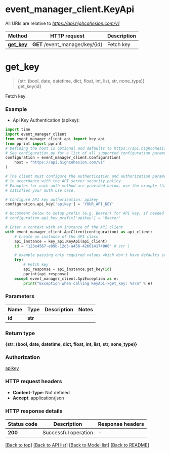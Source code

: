 # event_manager_client.KeyApi

All URIs are relative to *https://api.highcohesion.com/v1*

Method | HTTP request | Description
------------- | ------------- | -------------
[**get_key**](KeyApi.md#get_key) | **GET** /event_manager/key/{id} | Fetch key


# **get_key**
> {str: (bool, date, datetime, dict, float, int, list, str, none_type)} get_key(id)

Fetch key

### Example

* Api Key Authentication (apikey):
```python
import time
import event_manager_client
from event_manager_client.api import key_api
from pprint import pprint
# Defining the host is optional and defaults to https://api.highcohesion.com/v1
# See configuration.py for a list of all supported configuration parameters.
configuration = event_manager_client.Configuration(
    host = "https://api.highcohesion.com/v1"
)

# The client must configure the authentication and authorization parameters
# in accordance with the API server security policy.
# Examples for each auth method are provided below, use the example that
# satisfies your auth use case.

# Configure API key authorization: apikey
configuration.api_key['apikey'] = 'YOUR_API_KEY'

# Uncomment below to setup prefix (e.g. Bearer) for API key, if needed
# configuration.api_key_prefix['apikey'] = 'Bearer'

# Enter a context with an instance of the API client
with event_manager_client.ApiClient(configuration) as api_client:
    # Create an instance of the API class
    api_instance = key_api.KeyApi(api_client)
    id = "123e4567-e89b-12d3-a456-426614174000" # str | 

    # example passing only required values which don't have defaults set
    try:
        # Fetch key
        api_response = api_instance.get_key(id)
        pprint(api_response)
    except event_manager_client.ApiException as e:
        print("Exception when calling KeyApi->get_key: %s\n" % e)
```


### Parameters

Name | Type | Description  | Notes
------------- | ------------- | ------------- | -------------
 **id** | **str**|  |

### Return type

**{str: (bool, date, datetime, dict, float, int, list, str, none_type)}**

### Authorization

[apikey](../README.md#apikey)

### HTTP request headers

 - **Content-Type**: Not defined
 - **Accept**: application/json


### HTTP response details
| Status code | Description | Response headers |
|-------------|-------------|------------------|
**200** | Successful operation |  -  |

[[Back to top]](#) [[Back to API list]](../README.md#documentation-for-api-endpoints) [[Back to Model list]](../README.md#documentation-for-models) [[Back to README]](../README.md)

